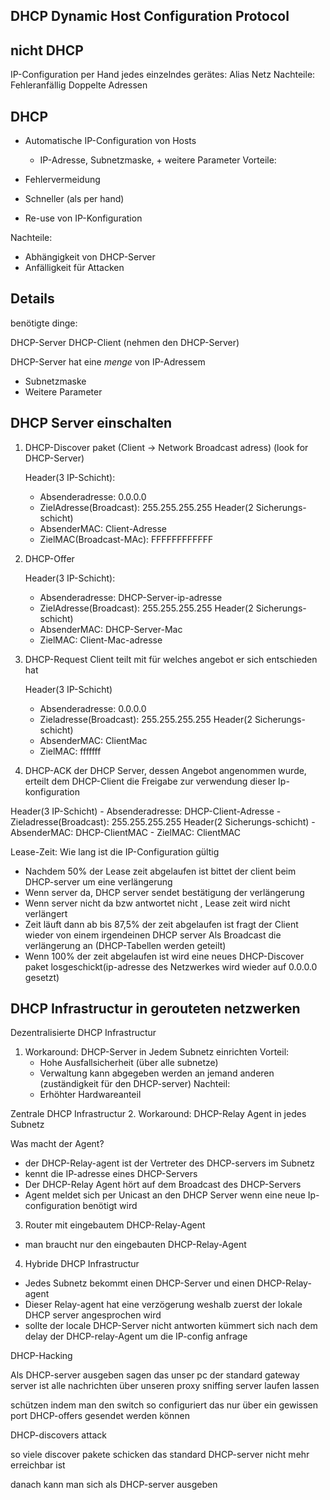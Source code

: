## DHCP Dynamic Host Configuration Protocol

## nicht DHCP
IP-Configuration per Hand jedes einzelndes gerätes: Alias Netz
Nachteile:
Fehleranfällig
Doppelte Adressen

## DHCP

- Automatische IP-Configuration von Hosts
    - IP-Adresse, Subnetzmaske, + weitere Parameter 
Vorteile:

- Fehlervermeidung 
- Schneller (als per hand)
- Re-use von IP-Konfiguration

Nachteile:

- Abhängigkeit von DHCP-Server
- Anfälligkeit für Attacken


## Details

benötigte dinge:

DHCP-Server
DHCP-Client (nehmen den DHCP-Server)

DHCP-Server hat eine *menge* von IP-Adressem
+ Subnetzmaske
+ Weitere Parameter

## DHCP Server einschalten

1. DHCP-Discover paket (Client -> Network Broadcast adress) (look for DHCP-Server)
    
    Header(3 IP-Schicht):
    -   Absenderadresse: 0.0.0.0
    -   ZielAdresse(Broadcast): 255.255.255.255 
    Header(2 Sicherungs-schicht)
    -   AbsenderMAC: Client-Adresse
    -   ZielMAC(Broadcast-MAc): FFFFFFFFFFFF

2.  DHCP-Offer

    Header(3 IP-Schicht):
    -   Absenderadresse: DHCP-Server-ip-adresse
    -   ZielAdresse(Broadcast): 255.255.255.255 
    Header(2 Sicherungs-schicht)
    -   AbsenderMAC: DHCP-Server-Mac
    -   ZielMAC: Client-Mac-adresse

3. DHCP-Request Client teilt mit für welches angebot er sich entschieden hat

    Header(3 IP-Schicht)
    -   Absenderadresse: 0.0.0.0
    -   Zieladresse(Broadcast): 255.255.255.255
    Header(2 Sicherungs-schicht)
    -   AbsenderMAC: ClientMac
    -   ZielMAC: fffffff

4. DHCP-ACK der DHCP Server, dessen Angebot angenommen wurde, erteilt dem DHCP-Client die Freigabe zur verwendung dieser Ip-konfiguration

 Header(3 IP-Schicht)
    -   Absenderadresse: DHCP-Client-Adresse
    -   Zieladresse(Broadcast): 255.255.255.255
    Header(2 Sicherungs-schicht)
    -   AbsenderMAC: DHCP-ClientMAC
    -   ZielMAC: ClientMAC

Lease-Zeit: Wie lang ist die IP-Configuration gültig

- Nachdem 50% der Lease zeit abgelaufen ist bittet der client beim DHCP-server um eine verlängerung
- Wenn server da, DHCP server sendet bestätigung der verlängerung 
- Wenn server nicht da bzw antwortet nicht , Lease zeit wird nicht verlängert 
- Zeit läuft dann ab bis 87,5% der zeit abgelaufen ist fragt der Client wieder von einem irgendeinen DHCP server Als Broadcast die verlängerung an (DHCP-Tabellen werden geteilt)
- Wenn 100% der zeit abgelaufen ist wird eine neues DHCP-Discover paket losgeschickt(ip-adresse des Netzwerkes wird wieder auf 0.0.0.0 gesetzt)


## DHCP Infrastructur in gerouteten netzwerken

Dezentralisierte DHCP Infrastructur

1. Workaround: DHCP-Server in Jedem Subnetz einrichten
    Vorteil: 
    - Hohe Ausfallsicherheit (über alle subnetze)
    - Verwaltung kann abgegeben werden an jemand anderen (zuständigkeit für den DHCP-server)
    Nachteil:
    - Erhöhter Hardwareanteil

Zentrale DHCP Infrastructur
2. Workaround: DHCP-Relay Agent in jedes Subnetz

Was macht der Agent?

- der DHCP-Relay-agent ist der Vertreter des DHCP-servers im Subnetz
- kennt die IP-adresse eines DHCP-Servers 
- Der DHCP-Relay Agent hört auf dem Broadcast des DHCP-Servers
- Agent meldet sich per Unicast an den DHCP Server wenn eine neue Ip-configuration benötigt wird 

3. Router mit eingebautem DHCP-Relay-Agent

- man braucht nur den eingebauten DHCP-Relay-Agent

4. Hybride DHCP Infrastructur

- Jedes Subnetz bekommt einen DHCP-Server und einen DHCP-Relay-agent
- Dieser Relay-agent hat eine verzögerung weshalb zuerst der lokale DHCP server angesprochen wird
- sollte der locale DHCP-Server nicht antworten kümmert sich nach dem delay der DHCP-relay-Agent um die IP-config anfrage


DHCP-Hacking

Als DHCP-server ausgeben 
sagen das unser pc der standard gateway server ist 
alle nachrichten über unseren proxy sniffing server laufen lassen 

schützen indem man den switch so configuriert das nur über ein gewissen port DHCP-offers gesendet werden können

DHCP-discovers attack

so viele discover pakete schicken das standard DHCP-server nicht mehr erreichbar  ist 

danach kann man sich als DHCP-server ausgeben 

